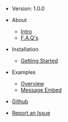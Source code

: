 - Version: 1.0.0

- About
    - [Intro](/about/index)
    - [F.A.Q's](/about/faq)
- Installation
    - [Getting Started](/install/index)
- Examples
    - [Overview](/examples/index)
    - [Message Embed](/examples/MessageEmbed/index)


- [Github](https://github.com/TheRealToxicDev/Virulent)
- [Report an Issue](https://github.com/TheRealToxicDev/Virulent/issues)
